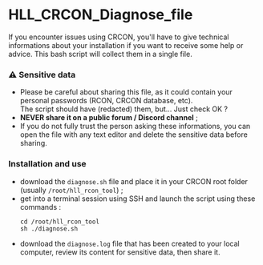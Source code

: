 # HLL_CRCON_Diagnose_file
If you encounter issues using CRCON, you'll have to give technical informations about your installation if you want to receive some help or advice. This bash script will collect them in a single file.

### :warning: Sensitive data
- Please be careful about sharing this file, as it could contain your personal passwords (RCON, CRCON database, etc).  
The script should have (redacted) them, but... Just check OK ?
- **NEVER share it on a public forum / Discord channel** ;
- If you do not fully trust the person asking these informations, you can open the file with any text editor and delete the sensitive data before sharing.

### Installation and use 
- download the `diagnose.sh` file and place it in your CRCON root folder (usually `/root/hll_rcon_tool`) ;
- get into a terminal session using SSH and launch the script using these commands :
  ```shell
  cd /root/hll_rcon_tool
  sh ./diagnose.sh
  ```
- download the `diagnose.log` file that has been created to your local computer, review its content for sensitive data, then share it.
